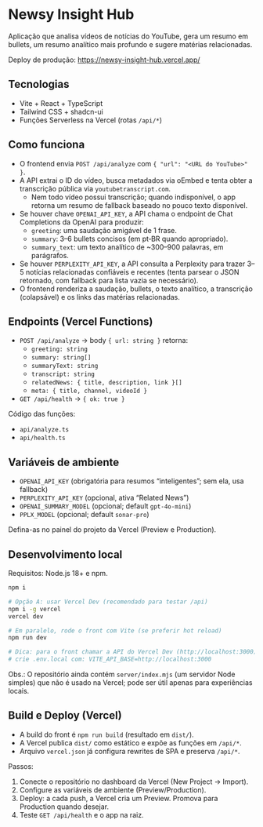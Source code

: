 # Newsy Insight Hub

Aplicação que analisa vídeos de notícias do YouTube, gera um resumo em bullets, um resumo analítico mais profundo e sugere matérias relacionadas.

Deploy de produção: https://newsy-insight-hub.vercel.app/

## Tecnologias
- Vite + React + TypeScript
- Tailwind CSS + shadcn-ui
- Funções Serverless na Vercel (rotas `/api/*`)

## Como funciona
- O frontend envia `POST /api/analyze` com `{ "url": "<URL do YouTube>" }`.
- A API extrai o ID do vídeo, busca metadados via oEmbed e tenta obter a transcrição pública via `youtubetranscript.com`.
  - Nem todo vídeo possui transcrição; quando indisponível, o app retorna um resumo de fallback baseado no pouco texto disponível.
- Se houver chave `OPENAI_API_KEY`, a API chama o endpoint de Chat Completions da OpenAI para produzir:
  - `greeting`: uma saudação amigável de 1 frase.
  - `summary`: 3–6 bullets concisos (em pt‑BR quando apropriado).
  - `summary_text`: um texto analítico de ~300–900 palavras, em parágrafos.
- Se houver `PERPLEXITY_API_KEY`, a API consulta a Perplexity para trazer 3–5 notícias relacionadas confiáveis e recentes (tenta parsear o JSON retornado, com fallback para lista vazia se necessário).
- O frontend renderiza a saudação, bullets, o texto analítico, a transcrição (colapsável) e os links das matérias relacionadas.

## Endpoints (Vercel Functions)
- `POST /api/analyze` → body `{ url: string }` retorna:
  - `greeting: string`
  - `summary: string[]`
  - `summaryText: string`
  - `transcript: string`
  - `relatedNews: { title, description, link }[]`
  - `meta: { title, channel, videoId }`
- `GET /api/health` → `{ ok: true }`

Código das funções:
- `api/analyze.ts`
- `api/health.ts`

## Variáveis de ambiente
- `OPENAI_API_KEY` (obrigatória para resumos “inteligentes”; sem ela, usa fallback)
- `PERPLEXITY_API_KEY` (opcional, ativa “Related News”)
- `OPENAI_SUMMARY_MODEL` (opcional; default `gpt-4o-mini`)
- `PPLX_MODEL` (opcional; default `sonar-pro`)

Defina-as no painel do projeto da Vercel (Preview e Production).

## Desenvolvimento local
Requisitos: Node.js 18+ e npm.

```sh
npm i

# Opção A: usar Vercel Dev (recomendado para testar /api)
npm i -g vercel
vercel dev

# Em paralelo, rode o front com Vite (se preferir hot reload)
npm run dev

# Dica: para o front chamar a API do Vercel Dev (http://localhost:3000),
# crie .env.local com: VITE_API_BASE=http://localhost:3000
```

Obs.: O repositório ainda contém `server/index.mjs` (um servidor Node simples) que não é usado na Vercel; pode ser útil apenas para experiências locais.

## Build e Deploy (Vercel)
- A build do front é `npm run build` (resultado em `dist/`).
- A Vercel publica `dist/` como estático e expõe as funções em `/api/*`.
- Arquivo `vercel.json` já configura rewrites de SPA e preserva `/api/*`.

Passos:
1) Conecte o repositório no dashboard da Vercel (New Project → Import).
2) Configure as variáveis de ambiente (Preview/Production).
3) Deploy: a cada push, a Vercel cria um Preview. Promova para Production quando desejar.
4) Teste `GET /api/health` e o app na raiz.

